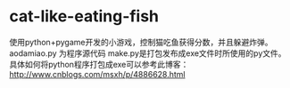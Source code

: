 # cat-like-eating-fish
使用python+pygame开发的小游戏，控制猫吃鱼获得分数，并且躲避炸弹。
aodamiao.py 为程序源代码
make.py是打包发布成exe文件时所使用的py文件。
具体如何将python程序打包成exe可以参考此博客：http://www.cnblogs.com/msxh/p/4886628.html
